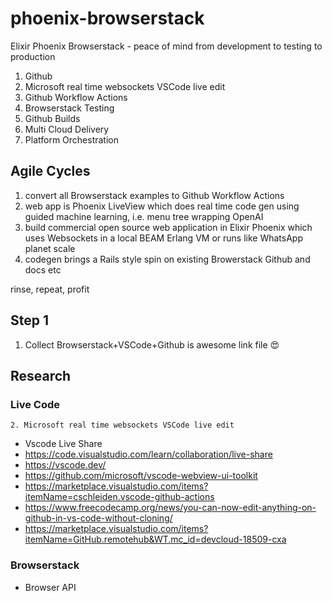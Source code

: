 # phoenix-browserstack
Elixir Phoenix Browserstack - peace of mind from development to testing to production



1. Github
2. Microsoft real time websockets VSCode live edit
3. Github Workflow Actions
4. Browserstack Testing
5. Github Builds
6. Multi Cloud Delivery
7. Platform Orchestration

## Agile Cycles
1. convert all Browserstack examples to Github Workflow Actions
2. web app is Phoenix LiveView which does real time code gen using guided machine learning, i.e. menu tree wrapping OpenAI
3. build commercial open source web application in Elixir Phoenix which uses Websockets in a local BEAM Erlang VM or runs like WhatsApp planet scale
4. codegen brings a Rails style spin on existing Browerstack Github and docs etc

rinse, repeat, profit

## Step 1

1. Collect Browserstack+VSCode+Github is awesome link file 😍

## Research

### Live Code
```2. Microsoft real time websockets VSCode live edit```
* Vscode Live Share
* https://code.visualstudio.com/learn/collaboration/live-share
* https://vscode.dev/
* https://github.com/microsoft/vscode-webview-ui-toolkit
* https://marketplace.visualstudio.com/items?itemName=cschleiden.vscode-github-actions
* https://www.freecodecamp.org/news/you-can-now-edit-anything-on-github-in-vs-code-without-cloning/
* https://marketplace.visualstudio.com/items?itemName=GitHub.remotehub&WT.mc_id=devcloud-18509-cxa

### Browserstack
* Browser API 

